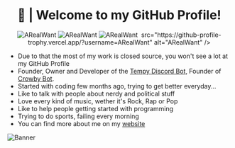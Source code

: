 <h1 align='center'>
     🍇 | Welcome to my GitHub Profile!
</h1>


<p align="center">
     <img src="https://komarev.com/ghpvc/?username=ARealWant" alt="ARealWant"/></a>
     <img src="https://img.shields.io/badge/-ARealWant-4651cb" alt="ARealWant"/></a>
     <img src="https://img.shields.io/twitter/follow/ARealWant?color=%234651cb&label=Twitter&style=plastic" alt="ARealWant" /></a> 
     <img </br> src="https://github-profile-trophy.vercel.app/?username=ARealWant" alt="ARealWant" /></a> 
     </p>

       
- Due to that the most of my work is closed source, you won't see a lot at my GitHub Profile
- Founder, Owner and Developer of the [Tempy Discord Bot](https://tempybot.me/), Founder of [Crowby Bot](https://crowby.me/).
- Started with coding few months ago, trying to get better everyday...
- Like to talk with people about nerdy and political stuff
- Love every kind of music, wether it's Rock, Rap or Pop
- Like to help people getting started with programming
- Trying to do sports, failing every morning
- You can find more about me on my [website](https://arealwant.tech/)

![Banner](https://cdn.discordapp.com/attachments/761891074116681748/799922898441338900/arealwant_color_animated_banner.gif)
     
